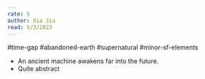 ```yaml
---
rate: 5
author: Xia Jia
read: 5/3/2023
---
```


#time-gap #abandoned-earth #supernatural #minor-sf-elements 

- An ancient machine awakens far into the future.
- Quite abstract